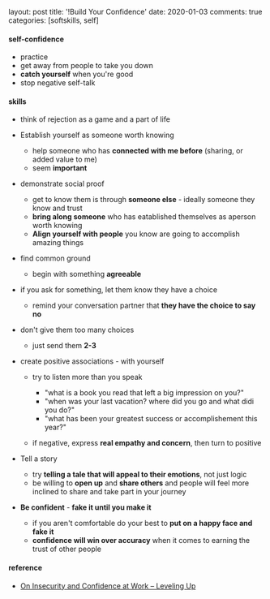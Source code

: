 layout: post
title: '!Build Your Confidence'
date: 2020-01-03
comments: true
categories: [softskills, self]

#### self-confidence  
* practice  
* get away from people to take you down  
* **catch yourself** when you're good  
* stop negative self-talk  


#### skills

* think of rejection as a game and a part of life

* Establish yourself as someone worth knowing  
  - help someone who has **connected with me before** (sharing, or added value to me)  
  - seem **important**   

* demonstrate social proof  
  - get to know them is through **someone else** - ideally someone they know and trust  
  - **bring along someone** who has eatablished themselves as aperson worth knowing 
  - **Align yourself with people** you know are going to accomplish amazing things 

* find common ground  
  - begin with something **agreeable**  

* if you ask for something, let them know they have a choice  
  - remind your conversation partner that **they have the choice to say no**   

* don't give them too many choices  
  - just send them **2-3**    

* create positive associations - with yourself  
  - try to listen more than you speak  
    + "what is a book you read that left a big impression on you?"  
    + "when was your last vacation? where did you go and what didi you do?"
    + "what has been your greatest success or accomplishement this year?"  

  - if negative, express **real empathy and concern**, then turn to positive  

* Tell a story  
  - try **telling a tale that will appeal to their emotions**, not just logic  
  - be willing to **open up** and **share others** and people will feel more inclined to share and take part in your journey  


* **Be confident**  - **fake it until you make it**    
  - if you aren't comfortable do your best to **put on a happy face and fake it**  
  - **confidence will win over accuracy** when it comes to earning the trust of other people  


#### reference
* [On Insecurity and Confidence at Work – Leveling Up](http://katemats.com/on-insecurity-and-confidence-at-work/)